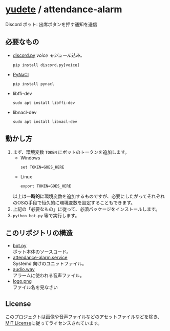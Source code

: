 # [yudete](https://github.com/yudete) / attendance-alarm
Discord ボット: 出席ボタンを押す通知を送信

## 必要なもの
* [discord.py](https://discordpy.readthedocs.io/ja/latest/) *voice モジュール込み。*
    ```
    pip install discord.py[voice]
    ```
* [PyNaCl](https://pypi.org/project/PyNaCl/)
    ```
    pip install pynacl
    ```
* libffi-dev
    ```
    sudo apt install libffi-dev
    ```
* libnacl-dev
    ```
    sudo apt install libnacl-dev
    ```

## 動かし方
1. まず、環境変数 `TOKEN` にボットのトークンを追加します。
    * Windows
        ```
        set TOKEN=GOES_HERE
        ```
    * Linux
        ```
        export TOKEN=GOES_HERE
        ```
    以上は**一時的に**環境変数を追加するものですが、必要にしたがってそれぞれのOSの手段で恒久的に環境変数を設定することもできます。
1. 上記の「必要なもの」に従って、必須パッケージをインストールします。  
1. `python bot.py` 等で実行します。

## このリポジトリの構造
* [bot.py](https://github.com/yudete/attendance-alarm/blob/main/bot.py)  
ボット本体のソースコード。
* [attendance-alarm.service](https://github.com/yudete/attendance-alarm/blob/main/attendance-alarm.service)  
Systemd 向けのユニットファイル。
* [audio.wav](https://github.com/yudete/attendance-alarm/blob/main/audio.wav)  
アラームに使われる音声ファイル。
* [logo.png](https://github.com/yudete/attendance-alarm/blob/main/logo.png)  
ファイル名を見なさい

## License
このプロジェクトは画像や音声ファイルなどのアセットファイルなどを除き、[MIT License](https://opensource.org/licenses/MIT)に従ってライセンスされています。